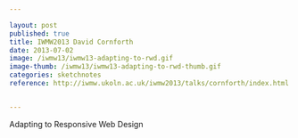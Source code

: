 ```yaml
---

layout: post
published: true
title: IWMW2013 David Cornforth
date: 2013-07-02
image: /iwmw13/iwmw13-adapting-to-rwd.gif
image-thumb: /iwmw13/iwmw13-adapting-to-rwd-thumb.gif
categories: sketchnotes
reference: http://iwmw.ukoln.ac.uk/iwmw2013/talks/cornforth/index.html


---
```


Adapting to Responsive Web Design
